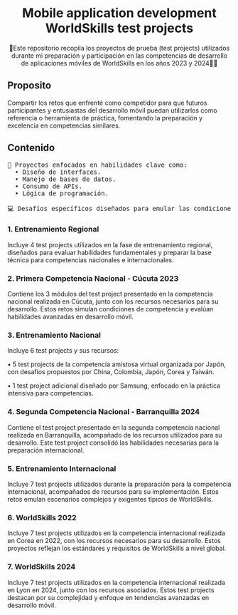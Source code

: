 <div  align="center">
<h1 align="center">Mobile application development WorldSkills test projects</h1>
</div>

<p align="center">  
📱Este repositorio recopila los proyectos de prueba (test projects) utilizados durante mi preparación y participación en las competencias de desarrollo de aplicaciones móviles de WorldSkills en los años 2023 y 2024🧑‍💻
</p>

## Proposito
<p>
Compartir los retos que enfrenté como competidor para que futuros participantes y entusiastas del desarrollo móvil puedan utilizarlos como referencia o herramienta de práctica, fomentando la preparación y excelencia en competencias similares.
</p>

## Contenido
<pre>
💼 Proyectos enfocados en habilidades clave como:
  • Diseño de interfaces.
  • Manejo de bases de datos.
  • Consumo de APIs.
  • Lógica de programación.
  
💻 Desafíos específicos diseñados para emular las condiciones de las competencias WorldSkills.
</pre>

### 1. Entrenamiento Regional
<p>
  Incluye 4 test projects utilizados en la fase de entrenamiento regional, diseñados para evaluar habilidades fundamentales y preparar la base técnica para competencias nacionales e internacionales.
</p>

### 2. Primera Competencia Nacional - Cúcuta 2023
<p>
Contiene los 3 módulos del test project presentado en la competencia nacional realizada en Cúcuta, junto con los recursos necesarios para su desarrollo. Estos retos simulan condiciones de competencia y evalúan habilidades avanzadas en desarrollo móvil.
</p>

### 3. Entrenamiento Nacional
<p>
  Incluye 6 test projects y sus recursos:
    <p>  • 5 test projects de la competencia amistosa virtual organizada por Japón, con desafíos propuestos por China, Colombia, Japón, Corea y Taiwán.</p>
    <P>  • 1 test project adicional diseñado por Samsung, enfocado en la práctica intensiva para competencias.</P>
</p>

### 4. Segunda Competencia Nacional - Barranquilla 2024
<p>
  Contiene el test project presentado en la segunda competencia nacional realizada en Barranquilla, acompañado de los recursos utilizados para su desarrollo. Este test project consolidó las habilidades necesarias para la preparación internacional.
</p>

### 5. Entrenamiento Internacional
<p>
  Incluye 7 test projects utilizados durante la preparación para la competencia internacional, acompañados de recursos para su implementación. Estos retos emulan escenarios complejos y exigentes típicos de WorldSkills.
</p>

### 6. WorldSkills 2022
<p>
  Incluye 7 test projects utilizados en la competencia internacional realizada en Corea en 2022, con los recursos necesarios para su desarrollo. Estos proyectos reflejan los estándares y requisitos de WorldSkills a nivel global.
</p>

### 7. WorldSkills 2024
<p>
  Incluye 7 test projects utilizados en la competencia internacional realizada en Lyon en 2024, junto con los recursos asociados. Estos test projects destacan por su complejidad y enfoque en tendencias avanzadas en desarrollo móvil.
</p>
